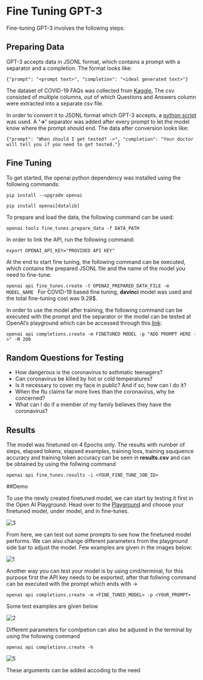 # Fine Tuning GPT-3

Fine-tuning GPT-3 involves the following steps:

## Preparing Data

GPT-3 accepts data in JSONL format, which contains a prompt with a separator and a completion. The format looks like:

`{"prompt": "<prompt text>", "completion": "<ideal generated text>"}`

The dataset of COVID-19 FAQs was collected from [Kaggle.](https://www.kaggle.com/datasets/xhlulu/covidqa?select=news.csv "Kaggle.") The csv consisted of multiple columns, out of which Questions and Answers column were extracted into a separate csv file.

In order to convert it to JSONL format which GPT-3 accepts, a [python script](https://github.com/ioptime-official/ai-chatgpt-3-fine-tuning/blob/main/convert.py "python script") was used. A **‘->’** separator was added after every prompt to let the model know where the prompt should end. The data after conversion looks like:

`{"prompt": "When should I get tested? ->", "completion": "Your doctor will tell you if you need to get tested."}
`

## Fine Tuning

To get started, the openai python dependency was installed using the following commands:

`pip install --upgrade openai`

`pip install openai[datalib]`

To prepare and load the data, the following command can be used:

`openai tools fine_tunes.prepare_data -f DATA_PATH
`

In order to link the API, run the following command:

`export OPENAI_API_KEY="PROVIDED API KEY"
`

At the end to start fine tuning, the following command can be executed, which contains the prepared JSONL file and the name of the model you need to fine-tune:

`openai api fine_tunes.create -t OPENAI_PREPARED_DATA_FILE -m MODEL_NAME
`
For COVID-19 based fine tuning, **davinci** model was used and the total fine-tuning cost was 9.28$.

In order to use the model after training, the following command can be executed with the prompt and the separator or the model can be tested at OpenAI’s playground which can be accessed through this [link](https://beta.openai.com/playground "link"):

`openai api completions.create -m FINETUNED MODEL -p "ADD PROMPT HERE ->" -M 200
`
## Random Questions for Testing

- How dangerous is the coronavirus to asthmatic teenagers?
- Can coronavirus be killed by hot or cold temperatures?
- Is it necessary to cover my face in public? And if so, how can I do it?
- When the flu claims far more lives than the coronavirus, why be concerned?
- What can I do if a member of my family believes they have the coronavirus?

## Results 

The model was finetuned on 4 Epochs only. The results with number of steps, elapsed tokens, elapsed examples, training loss, training sququence accuracy and training token accuracy can be seen in **results.csv** and can be obtained by using the follwing command

`openai api fine_tunes.results -i <YOUR_FINE_TUNE_JOB_ID>`

##Demo

To use the newly created finetuned model, we can start by testing it first in the Open AI Playground. Head over to the [Playground](https://beta.openai.com/playground "Playground") and choose your finetuned model, under model, and in fine-tunes.

![3](https://user-images.githubusercontent.com/50315486/215025733-0240a686-30a6-4fcb-aeff-b4a019f3afd2.png)

From here, we can test out some prompts to see how the finetuned model performs. We can also change different parameters from the playground side bar to adjust the model. Few examples are given in the images below:

![1](https://user-images.githubusercontent.com/50315486/215027141-dfa9b81a-4c02-4c99-8e71-6d6ebf1d7a24.png)

Another way you can test your model is by using cmd/terminal, for this purpose first the API key needs to be exported, after that follwing command can be executed with the prompt which ends with ->

`openai api completions.create -m <FINE_TUNED_MODEL> -p <YOUR_PROMPT>`

Some test examples are given below 

![2](https://user-images.githubusercontent.com/50315486/215027345-921f637c-4562-4a2f-a8c5-5072424b8e47.png)

Different parameters for comlpetion can also be adjused in the terminal by using the following command 

`openai api completions.create -h`

![5](https://user-images.githubusercontent.com/50315486/215027382-cedd605c-2bf8-4d6c-952e-c76843c0cd6f.png)

These arguments can be added accoding to the need


